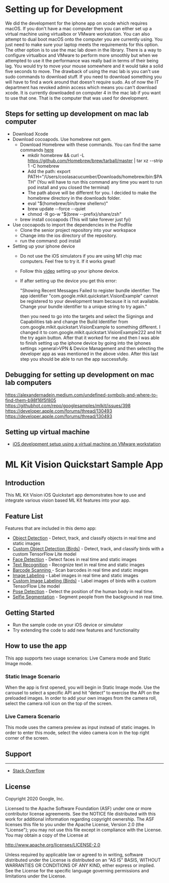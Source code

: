 # Setting up for Development 
We did the development for the iphone app on xcode which requires macOS. If you don't have a mac computer then you can either set up a virtual machine using virtualbox or VMware workstation. You can also attempt to dual boot macOS onto the computer you are currently using. You just need to make sure your laptop meets the requirements for this option. The other option is to use the mac lab down in the library. There is a way to configure virtualbox and VMware to perform more smoothly but when we attempted to use it the performance was really bad in terms of their being lag. You would try to move your mouse somewhere and it would take a solid five seconds to move. The drawback of using the mac lab is you can't use sudo commands to download stuff. If you need to download something you will have to find a work around that doesn't require sudo. As of now the IT department has revoked admin access which means you can't download xcode. It is currently downloaded on computer 4 in the mac lab if you want to use that one. That is the computer that was used for development.

## Steps for setting up development on mac lab computer
* Download Xcode
* Download cocoapods. Use homebrew not gem.
  * Download Homebrew with these commands. You can find the same commands [here](https://docs.brew.sh/Installation#untar-anywhere)
    * mkdir homebrew && curl -L https://github.com/Homebrew/brew/tarball/master | tar xz --strip 1 -C homebrew
    * Add the path: export PATH="/Users/coolasacucumber/Downloads/homebrew/bin:$PATH" (You will have to run this command any time you want to run pod install and you closed the terminal)
    * The path above will be different for you. I decided to make the homebrew directory in the downloads folder. 
    * eval "$(homebrew/bin/brew shellenv)"
    * brew update --force --quiet
    * chmod -R go-w "$(brew --prefix)/share/zsh"
  * brew install cocoapods (This will take forever just fyi)
* Use cocoapods to import the dependencies in the Podfile
  * Clone the senior project repository into your workspace
  * Change into the ios directory of the repository.
  * run the command: pod install
* Setting up your iphone device
  * Do not use the iOS simulators if you are using M1 chip mac computers. Feel free to try it. If it works great!
  * Follow this [video](https://www.youtube.com/watch?v=bqh6YaMxgbE) setting up your iphone device. 
  * If after setting up the device you get this error: 
  
     "Showing Recent Messages Failed to register bundle identifier: The app identifier "com.google.mlkit.quickstart.VisionExample" cannot be registered to your development team because it is not available. Change your bundle identifier to a unique string to try again." 
  
     then you need to go into the targets and select the Signings and Capabilities tab and change the Build Identifier from com.google.mlkit.quickstart.VisionExample to something different. I changed it to com.google.mlkit.quickstart.VisionExample222 and hit the try again button. After that it worked for me and then I was able to finish setting up the iphone device by going into the iphones settings >general>VPN & Device Management and then selecting the developer app as was mentioned in the above video. After this last step you should be able to run the app successfully.

## Debugging for setting up development on mac lab computers
https://alexandernadein.medium.com/undefined-symbols-and-where-to-find-them-b98f16f5f805
https://githubhot.com/repo/googlesamples/mlkit/issues/398
https://developer.apple.com/forums/thread/130493
https://developer.apple.com/forums/thread/130493

## Setting up virtual machine
* [iOS development setup using a virtual machine on VMware workstation](https://www.youtube.com/watch?v=-5FpROxjHsw)

# ML Kit Vision Quickstart Sample App

## Introduction

This ML Kit Vision iOS Quickstart app demonstrates how to use and integrate various vision based ML Kit features into your app.

## Feature List

Features that are included in this demo app:
* [Object Detection](https://developers.google.com/ml-kit/vision/object-detection/ios) - Detect, track, and classify objects in real time and static images
* [Custom Object Detection (Birds)](https://developers.google.com/ml-kit/vision/object-detection/custom-models/ios) - Detect, track, and classify birds with a custom TensorFlow Lite model
* [Face Detection](https://developers.google.com/ml-kit/vision/face-detection/ios) - Detect faces in real time and static images
* [Text Recognition](https://developers.google.com/ml-kit/vision/text-recognition/v2/ios) - Recognize text in real time and static images
* [Barcode Scanning ](https://developers.google.com/ml-kit/vision/barcode-scanning/ios)- Scan barcodes in real time and static images
* [Image Labeling](https://developers.google.com/ml-kit/vision/image-labeling/ios) - Label images in real time and static images
* [Custom Image Labeling (Birds)](https://developers.google.com/ml-kit/vision/image-labeling/custom-models/ios) - Label images of birds with a custom TensorFlow Lite model
* [Pose Detection](https://developers.google.com/ml-kit/vision/pose-detection/ios) - Detect the position of the human body in real time.
* [Selfie Segmentation](https://developers.google.com/ml-kit/vision/selfie-segmentation/ios) - Segment people from the background in real time.

## Getting Started

* Run the sample code on your iOS device or simulator
* Try extending the code to add new features and functionality

## How to use the app

This app supports two usage scenarios: Live Camera mode and Static Image mode.

### Static Image Scenario
When the app is first opened, you will begin in Static Image mode. Use the carousel to select a specific API and hit “detect” to exercise the API on the preloaded images. In order to add your own images from the camera roll, select the camera roll icon on the top of the screen.

### Live Camera Scenario
This mode uses the camera preview as input instead of static images. In order to enter this mode, select the video camera icon in the top right corner of the screen.

## Support
-------

- [Stack Overflow](https://stackoverflow.com/questions/tagged/google-mlkit)

License
-------

Copyright 2020 Google, Inc.

Licensed to the Apache Software Foundation (ASF) under one or more contributor
license agreements.  See the NOTICE file distributed with this work for
additional information regarding copyright ownership.  The ASF licenses this
file to you under the Apache License, Version 2.0 (the "License"); you may not
use this file except in compliance with the License.  You may obtain a copy of
the License at

  http://www.apache.org/licenses/LICENSE-2.0

Unless required by applicable law or agreed to in writing, software
distributed under the License is distributed on an "AS IS" BASIS, WITHOUT
WARRANTIES OR CONDITIONS OF ANY KIND, either express or implied.  See the
License for the specific language governing permissions and limitations under
the License.
